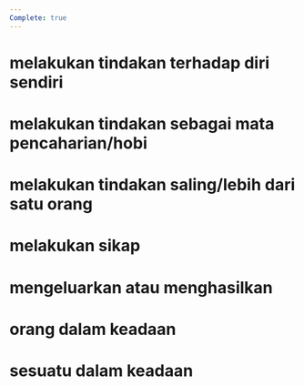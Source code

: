 ```yaml
---
Complete: true
---
```


# melakukan tindakan terhadap diri sendiri

# melakukan tindakan sebagai mata pencaharian/hobi

# melakukan tindakan saling/lebih dari satu orang

# melakukan sikap

# mengeluarkan atau menghasilkan

# orang dalam keadaan

# sesuatu dalam keadaan
